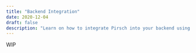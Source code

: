 ```yaml
---
title: "Backend Integration"
date: 2020-12-04
draft: false
description: "Learn on how to integrate Pirsch into your backend using our API and client SDKs."
---
```


WIP
